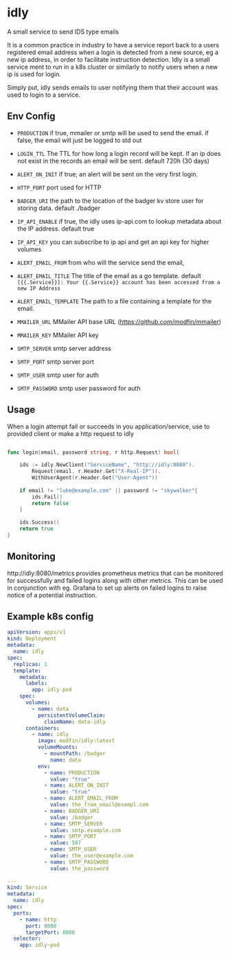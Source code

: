 # idly
A small service to send IDS type emails

It is a common practice in industry to have a service report back to a users registered email address when 
a login is detected from a new source, eg a new ip address, in order to facilitate instruction detection. Idly is a 
small service ment to run in a k8s cluster or similarly to notify users when a new ip is used for login.

Simply put, idly sends emails to user notifying them that their account was used to login to a service.

## Env Config
* `PRODUCTION` if true, mmailer or smtp will be used to send the email. if false, the email will just be logged to std out
* `LOGIN_TTL` The TTL for how long a login record will be kept. If an ip does not exist in the records an email will be sent.
default 720h (30 days)
* `ALERT_ON_INIT` if true, an alert will be sent on the very first login. 
* `HTTP_PORT` port used for HTTP
* `BADGER_URI` the path to the location of the badger kv store user for storing data. default ./badger 

* `IP_API_ENABLE` if true, the idly uses ip-api.com to lookup metadata about the IP address. default true
* `IP_API_KEY` you can subscribe to ip api and get an api key for higher volumes

* `ALERT_EMAIL_FROM` from who will the service send the email, 
* `ALERT_EMAIL_TITLE` The title of the email as a go template. default `[{{.Service}}]: Your {{.Service}} account has been accessed from a new IP Address`
* `ALERT_EMAIL_TEMPLATE` The path to a file containing a template for the email.

* `MMAILER_URL` MMailer API base URL (https://github.com/modfin/mmailer)
* `MMAILER_KEY` MMailer API key 

* `SMTP_SERVER` smtp server address
* `SMTP_PORT` smtp server port
* `SMTP_USER` smtp user for auth
* `SMTP_PASSWORD` smtp user password for auth


## Usage
When a login attempt fail or succeeds in you application/service, use to provided client or make a http request to idly

```go 

func login(email, password string, r http.Request) bool{
	
	ids := idly.NewClient("ServiceName", "http://idly:8080").
	    Request(email, r.Header.Get("X-Real-IP")).
	    WithUserAgent(r.Header.Get("User-Agent"))
	
    if email != "luke@example.com" || password != "skywalker"{
        ids.Fail()
        return false
    }
	
    ids.Success()
	return true
}


```


## Monitoring

http://idly:8080/metrics provides prometheus metrics that can be monitored for successfully and failed logins along with 
other metrics. This can be used in conjunction with eg. Grafana to set up alerts on failed logins to raise notice of a 
potential instruction.

## Example k8s config
```yaml
apiVersion: apps/v1
kind: Deployment
metadata:
  name: idly
spec:
  replicas: 1
  template:
    metadata:
      labels:
        app: idly-pod
    spec:
      volumes:
        - name: data
          persistentVolumeClaim:
            claimName: data-idly
      containers:
        - name: idly
          image: modfin/idly:latest
          volumeMounts:
            - mountPath: /badger
              name: data
          env:
            - name: PRODUCTION
              value: "true"
            - name: ALERT_ON_INIT
              value: "true"
            - name: ALERT_EMAIL_FROM
              value: the_from_email@exampl.com
            - name: BADGER_URI
              value: /badger
            - name: SMTP_SERVER
              value: smtp.example.com
            - name: SMTP_PORT
              value: 587
            - name: SMTP_USER
              value: the_user@example.com
            - name: SMTP_PASSWORD
              value: the_password
              
---
kind: Service
metadata:
  name: idly
spec:
  ports:
    - name: http
      port: 8080
      targetPort: 8080
  selector:
    app: idly-pod

```
